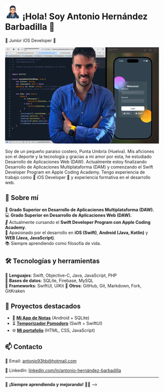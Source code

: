 # <img src="assets/avatar.png" width="50" > ¡Hola! Soy Antonio Hernández Barbadilla 👋 

 Junior iOS Developer  

<img src="assets/img.png" >


Soy de un pequeño paraiso costero, Punta Umbría (Huelva). Mis aficiones son el deporte y la tecnología y gracias a mi amor por esta, he estudiado Desarrollo de Aplicaciones Web (DAW). Actualmente estoy finalizando Desarrollo de Aplicaciones Multiplataforma (DAM) y comenzando el Swift Developer Program en Apple Coding Academy.
Tengo experiencia de trabajo como  iOS Developer  y experiencia formativa en el desarrollo web.

## 🚀 Sobre mí  
📱 **Grado Superior en Desarrollo de Aplicaciones Multiplataforma (DAW).**  
💻 **Grado Superior en Desarrollo de Aplicaciones Web (DAW).**  
 **   Actualmente cursando el **Swift Developer Program con Apple Coding Academy**.  
🌱 Apasionado por el desarrollo en **iOS (Swift)**, **Android (Java, Kotlin)** y **WEB (Java, JavaScript)**.  
📚 Siempre aprendiendo como filosofía de vida.  

## 🛠️ Tecnologías y herramientas  
🔹 **Lenguajes**: Swift, Objective-C, Java, JavaScript, PHP  
🔹 **Bases de datos**: SQLite, Firebase, MySQL  
🔹 **Frameworks**: SwiftUI, UIKit 
🔹 **Otros**: GitHub, Git, Markdown, Fork, GitKraken  

## 📌 Proyectos destacados  
- 📱 **[Mi App de Notas](https://github.com/tu-usuario/mi-app-notas)** (Android + SQLite)  
- ⏳ **[Temporizador Pomodoro](https://github.com/tu-usuario/pomodoro-app)** (Swift + SwiftUI)  
- 🌐 **[Mi portafolio](https://github.com/tu-usuario/mi-portafolio)** (HTML, CSS, JavaScript)  

## 📫 Contacto  
📧 Email: [antonio93hb@hotmail.com](mailto:antonio93hb@hotmail.com)  

💼 LinkedIn: [linkedin.com/in/antonio-hernández-barbadilla](https://www.linkedin.com/in/antonio-hernández-barbadilla-b49b81233/)  

---

🎯 **¡Siempre aprendiendo y mejorando!** 🚀✨
-->

